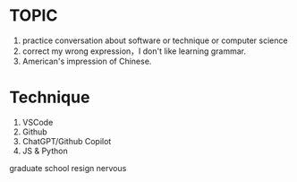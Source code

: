 # TOPIC

1. practice conversation about software or technique or computer science
2. correct my wrong expression，I don't like learning grammar.
3. American's impression of Chinese.

# Technique

1. VSCode
2. Github
3. ChatGPT/Github Copilot
4. JS & Python

graduate school
resign
nervous
